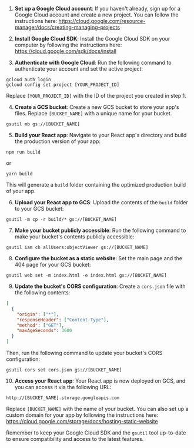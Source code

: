 
1. **Set up a Google Cloud account**: If you haven't already, sign up for a Google Cloud account and create a new project. You can follow the instructions here: https://cloud.google.com/resource-manager/docs/creating-managing-projects

2. **Install Google Cloud SDK**: Install the Google Cloud SDK on your computer by following the instructions here: https://cloud.google.com/sdk/docs/install

3. **Authenticate with Google Cloud**: Run the following command to authenticate your account and set the active project:

```
gcloud auth login
gcloud config set project [YOUR_PROJECT_ID]
```

Replace `[YOUR_PROJECT_ID]` with the ID of the project you created in step 1.

4. **Create a GCS bucket**: Create a new GCS bucket to store your app's files. Replace `[BUCKET_NAME]` with a unique name for your bucket.

```
gsutil mb gs://[BUCKET_NAME]
```

5. **Build your React app**: Navigate to your React app's directory and build the production version of your app:

```
npm run build
```

or

```
yarn build
```

This will generate a `build` folder containing the optimized production build of your app.

6. **Upload your React app to GCS**: Upload the contents of the `build` folder to your GCS bucket:

```
gsutil -m cp -r build/* gs://[BUCKET_NAME]
```

7. **Make your bucket publicly accessible**: Run the following command to make your bucket's contents publicly accessible:

```
gsutil iam ch allUsers:objectViewer gs://[BUCKET_NAME]
```

8. **Configure the bucket as a static website**: Set the main page and the 404 page for your GCS bucket:

```
gsutil web set -m index.html -e index.html gs://[BUCKET_NAME]
```

9. **Update the bucket's CORS configuration**: Create a `cors.json` file with the following contents:

```json
[
  {
    "origin": ["*"],
    "responseHeader": ["Content-Type"],
    "method": ["GET"],
    "maxAgeSeconds": 3600
  }
]
```

Then, run the following command to update your bucket's CORS configuration:

```
gsutil cors set cors.json gs://[BUCKET_NAME]
```

10. **Access your React app**: Your React app is now deployed on GCS, and you can access it via the following URL:

```
http://[BUCKET_NAME].storage.googleapis.com
```

Replace `[BUCKET_NAME]` with the name of your bucket. You can also set up a custom domain for your app by following the instructions here: https://cloud.google.com/storage/docs/hosting-static-website

Remember to keep your Google Cloud SDK and the `gsutil` tool up-to-date to ensure compatibility and access to the latest features.